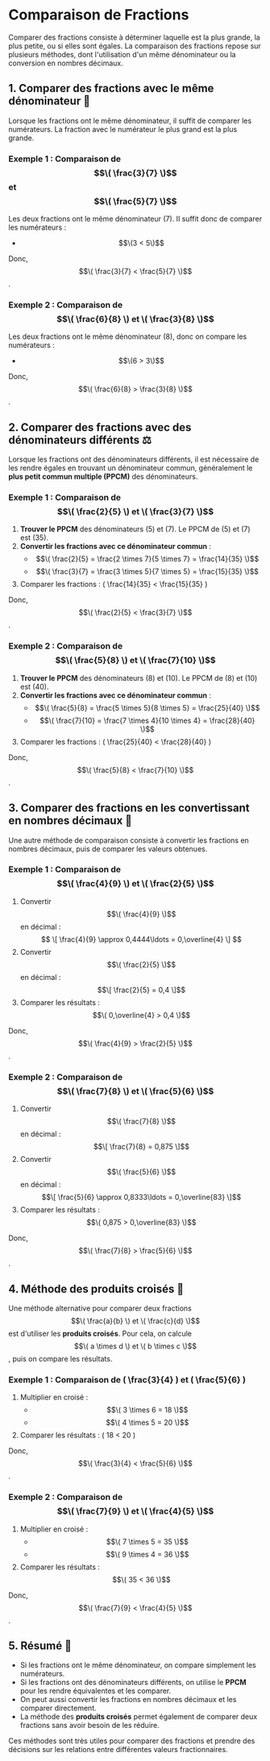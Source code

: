 # Comparaison de Fractions

Comparer des fractions consiste à déterminer laquelle est la plus grande, la plus petite, ou si elles sont égales. La comparaison des fractions repose sur plusieurs méthodes, dont l'utilisation d'un même dénominateur ou la conversion en nombres décimaux.

## 1. **Comparer des fractions avec le même dénominateur** 🔢

Lorsque les fractions ont le même dénominateur, il suffit de comparer les numérateurs. La fraction avec le numérateur le plus grand est la plus grande.

### Exemple 1 : Comparaison de $$\( \frac{3}{7} \)$$ et $$\( \frac{5}{7} \)$$

Les deux fractions ont le même dénominateur \(7\). Il suffit donc de comparer les numérateurs :
- $$\(3 < 5\)$$

Donc, $$\( \frac{3}{7} < \frac{5}{7} \)$$.

### Exemple 2 : Comparaison de $$\( \frac{6}{8} \) et \( \frac{3}{8} \)$$

Les deux fractions ont le même dénominateur \(8\), donc on compare les numérateurs :
- $$\(6 > 3\)$$

Donc, $$\( \frac{6}{8} > \frac{3}{8} \)$$.

## 2. **Comparer des fractions avec des dénominateurs différents** ⚖️

Lorsque les fractions ont des dénominateurs différents, il est nécessaire de les rendre égales en trouvant un dénominateur commun, généralement le **plus petit commun multiple (PPCM)** des dénominateurs.

### Exemple 1 : Comparaison de $$\( \frac{2}{5} \) et \( \frac{3}{7} \)$$

1. **Trouver le PPCM** des dénominateurs \(5\) et \(7\). Le PPCM de \(5\) et \(7\) est \(35\).
2. **Convertir les fractions avec ce dénominateur commun** :
   - $$\( \frac{2}{5} = \frac{2 \times 7}{5 \times 7} = \frac{14}{35} \)$$
   - $$\( \frac{3}{7} = \frac{3 \times 5}{7 \times 5} = \frac{15}{35} \)$$
3. Comparer les fractions : \( \frac{14}{35} < \frac{15}{35} \)

Donc, $$\( \frac{2}{5} < \frac{3}{7} \)$$.

### Exemple 2 : Comparaison de $$\( \frac{5}{8} \) et \( \frac{7}{10} \)$$

1. **Trouver le PPCM** des dénominateurs \(8\) et \(10\). Le PPCM de \(8\) et \(10\) est \(40\).
2. **Convertir les fractions avec ce dénominateur commun** :
   - $$\( \frac{5}{8} = \frac{5 \times 5}{8 \times 5} = \frac{25}{40} \)$$
   - $$\( \frac{7}{10} = \frac{7 \times 4}{10 \times 4} = \frac{28}{40} \)$$
3. Comparer les fractions : \( \frac{25}{40} < \frac{28}{40} \)

Donc, $$\( \frac{5}{8} < \frac{7}{10} \)$$.

## 3. **Comparer des fractions en les convertissant en nombres décimaux** 🔢

Une autre méthode de comparaison consiste à convertir les fractions en nombres décimaux, puis de comparer les valeurs obtenues.

### Exemple 1 : Comparaison de $$\( \frac{4}{9} \) et \( \frac{2}{5} \)$$

1. Convertir $$\( \frac{4}{9} \)$$ en décimal :  
$$
   \[
   \frac{4}{9} \approx 0,4444\ldots = 0,\overline{4}
   \]
$$
2. Convertir $$\( \frac{2}{5} \)$$ en décimal :  
   $$\[
   \frac{2}{5} = 0,4
   \]$$
3. Comparer les résultats : $$\( 0,\overline{4} > 0,4 \)$$

Donc, $$\( \frac{4}{9} > \frac{2}{5} \)$$.

### Exemple 2 : Comparaison de $$\( \frac{7}{8} \) et \( \frac{5}{6} \)$$

1. Convertir $$\( \frac{7}{8} \)$$ en décimal :  
   $$\[
   \frac{7}{8} = 0,875
   \]$$
2. Convertir $$\( \frac{5}{6} \)$$ en décimal :  
   $$\[
   \frac{5}{6} \approx 0,8333\ldots = 0,\overline{83}
   \]$$
3. Comparer les résultats : $$\( 0,875 > 0,\overline{83} \)$$

Donc, $$\( \frac{7}{8} > \frac{5}{6} \)$$.

## 4. **Méthode des produits croisés** 🔄

Une méthode alternative pour comparer deux fractions $$\( \frac{a}{b} \) et \( \frac{c}{d} \)$$ est d'utiliser les **produits croisés**. Pour cela, on calcule $$\( a \times d \) et \( b \times c \)$$, puis on compare les résultats.

### Exemple 1 : Comparaison de \( \frac{3}{4} \) et \( \frac{5}{6} \)

1. Multiplier en croisé :
   - $$\( 3 \times 6 = 18 \)$$
   - $$\( 4 \times 5 = 20 \)$$
2. Comparer les résultats : \( 18 < 20 \)

Donc, $$\( \frac{3}{4} < \frac{5}{6} \)$$.

### Exemple 2 : Comparaison de $$\( \frac{7}{9} \) et \( \frac{4}{5} \)$$

1. Multiplier en croisé :
   - $$\( 7 \times 5 = 35 \)$$
   - $$\( 9 \times 4 = 36 \)$$
2. Comparer les résultats : $$\( 35 < 36 \)$$

Donc, $$\( \frac{7}{9} < \frac{4}{5} \)$$.

## 5. **Résumé** 📝

- Si les fractions ont le même dénominateur, on compare simplement les numérateurs.
- Si les fractions ont des dénominateurs différents, on utilise le **PPCM** pour les rendre équivalentes et les comparer.
- On peut aussi convertir les fractions en nombres décimaux et les comparer directement.
- La méthode des **produits croisés** permet également de comparer deux fractions sans avoir besoin de les réduire.

Ces méthodes sont très utiles pour comparer des fractions et prendre des décisions sur les relations entre différentes valeurs fractionnaires.